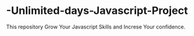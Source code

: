 # -Unlimited-days-Javascript-Project
This repository Grow Your Javascript Skills and Increse Your confidence.
